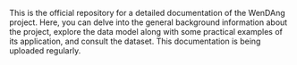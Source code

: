This is the official repository for a detailed documentation of the WenDAng project. Here, you can delve into the general background information about the project, explore the data model along with some practical examples of its application, and consult the dataset. This documentation is being uploaded regularly.
